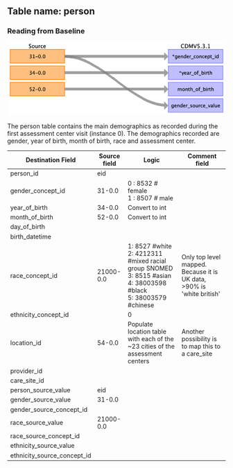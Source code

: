 ## Table name: person

### Reading from Baseline

![](md_files/image6.png)

The person table contains the main demographics as recorded during the first assessment center visit (instance 0). 
The demographics recorded are gender, year of birth, month of birth, race and assessment center.

| Destination Field | Source field | Logic | Comment field |
| --- | --- | --- | --- |
| person_id | eid |  |  |
| gender_concept_id | 31-0.0 | 0 : 8532 # female<br>1 : 8507  # male |  |
| year_of_birth | 34-0.0 | Convert to int |  |
| month_of_birth | 52-0.0 | Convert to int |  |
| day_of_birth |  |  |  |
| birth_datetime |  |  |  |
| race_concept_id | 21000-0.0 | 1: 8527 #white<br>2: 4212311 #mixed racial group SNOMED<br>3: 8515 #asian<br>4: 38003598 #black<br>5: 38003579 #chinese | Only top level mapped. Because it is UK data, >90% is 'white british' |
| ethnicity_concept_id |  | 0 |  |
| location_id | 54-0.0 | Populate location table with each of the ~23 cities of the assessment centers | Another possibility is to map this to a care_site |
| provider_id |  |  |  |
| care_site_id |  |  |  |
| person_source_value | eid |  |  |
| gender_source_value | 31-0.0 |  |  |
| gender_source_concept_id |  |  |  |
| race_source_value | 21000-0.0 |  |  |
| race_source_concept_id |  |  |  |
| ethnicity_source_value |  |  |  |
| ethnicity_source_concept_id |  |  |  |

